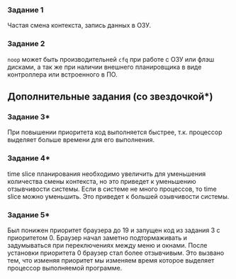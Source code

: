 ### Задание 1

Частая смена контекста, запись данных в ОЗУ.


### Задание 2

`noop` может быть производительней `cfq` при работе с ОЗУ или флэш дисками, а так же при наличии внешнего планировщика в виде контроллера или встроенного в ПО.


## Дополнительные задания (со звездочкой*)


### Задание 3*
При повышении приоритета код выполняется быстрее, т.к. процессор выделяет больше времени для его выполнения.


### Задание 4*

time slice планирования необходимо увеличить для уменьшения количества смены контекста, но это приведет к уменьшению отзывчивости системы.
Если в системе не много процессов, то time slice можно уменьшить. Это приведет к большей озывчивости системы.


### Задание 5*

Был понижен приоритет браузера до 19 и запущен код из задания 3 с приоритетом 0. Браузер начал заметно подтормаживать и задумываться при переключениях между меню и окнами.
После установки приоритета 0 браузер стал более отзывчивым.
Это вызвано тем, что изменяя приоритет мы изменяем время которое выделяет процессор выполняемой программе.
